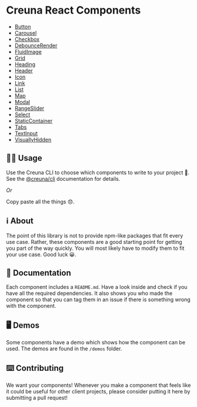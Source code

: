 # Creuna React Components

- [Button](components/button/)
- [Carousel](components/carousel/)
- [Checkbox](components/checkbox/)
- [DebounceRender](components/debounce-render)
- [FluidImage](components/fluid-image/)
- [Grid](components/grid/)
- [Heading](components/heading/)
- [Header](components/header/)
- [Icon](components/icon/)
- [Link](components/link/)
- [List](components/list/)
- [Map](components/map)
- [Modal](components/modal/)
- [RangeSlider](components/range-slider/)
- [Select](components/select/)
- [StaticContainer](components/static-container/)
- [Tabs](components/tabs)
- [TextInput](components/text-input/)
- [VisuallyHidden](components/visually-hidden/)

## 👩‍💻 Usage

Use the Creuna CLI to choose which components to write to your project 🚀. See the [@creuna/cli](https://github.com/Creuna-Oslo/cli) documentation for details.

_Or_

Copy paste all the things 😞.

## ℹ️ About

The point of this library is not to provide npm-like packages that fit every use case. Rather, these components are a good starting point for getting you part of the way quickly. You will most likely have to modify them to fit your use case. Good luck 😀.

## 📕 Documentation

Each component includes a `README.md`. Have a look inside and check if you have all the required dependencies. It also shows you who made the component so that you can tag them in an issue if there is something wrong with the component.

## 🖥 Demos

Some components have a demo which shows how the component can be used. The demos are found in the `/demos` folder.

## ⌨️ Contributing

We want your components! Whenever you make a component that feels like it could be useful for other client projects, please consider putting it here by submitting a pull request!
